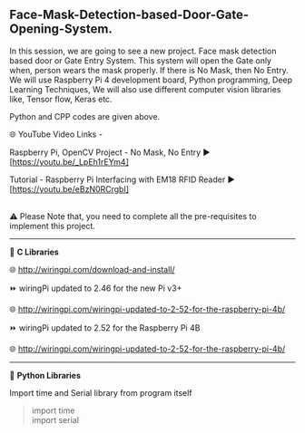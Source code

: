 ## Face-Mask-Detection-based-Door-Gate-Opening-System.

In this session, we are going to see a new project. Face mask detection based door or Gate Entry System. This system will open the Gate only when, person wears the mask properly. If there is No Mask, then No Entry. We will use Raspberry Pi 4 development board, Python programming, Deep Learning Techniques, We will also use different computer vision libraries like, Tensor flow, Keras etc.  

Python and CPP codes are given above. 

🌐 YouTube Video Links -  

Raspberry Pi, OpenCV Project - No Mask, No Entry   ▶️  [https://youtu.be/_LpEh1rEYm4]  

Tutorial - Raspberry Pi Interfacing with EM18 RFID Reader   ▶️  [https://youtu.be/eBzN0RCrgbI]  
  
</br> 
⚠️ Please Note that, you need to complete all the pre-requisites to implement this project.  
  

------------------------------------------------------------------------------------------  

📜 __C Libraries__  

🌐 http://wiringpi.com/download-and-install/  

  
  
⏩ wiringPi updated to 2.46 for the new Pi v3+  

🌐 http://wiringpi.com/wiringpi-updated-to-2-52-for-the-raspberry-pi-4b/  

  
  
⏩ wiringPi updated to 2.52 for the Raspberry Pi 4B  

🌐 http://wiringpi.com/wiringpi-updated-to-2-52-for-the-raspberry-pi-4b/ 

-------------------------------------------------------------------------------------------  

📜 __Python Libraries__  

Import time and Serial library from program itself  

> import time  
> import serial  